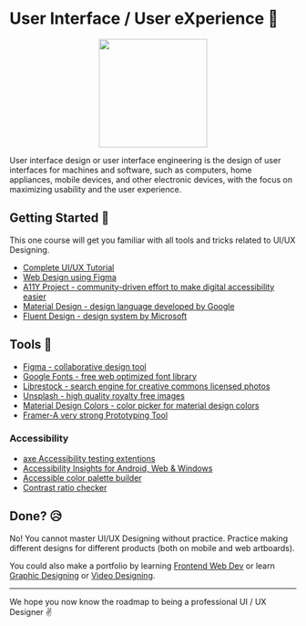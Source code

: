 # User Interface / User eXperience :art:

<p align="center"><img  height="190" src="https://i.ibb.co/XtKc7xQ/UI-UX-designing.jpg"></p>

User interface design or user interface engineering is the design of user interfaces for machines and software, such as computers, home appliances, mobile devices, and other electronic devices, with the focus on maximizing usability and the user experience.

## Getting Started :book:
This one course will get you familiar with all tools and tricks related to UI/UX Designing.
- [Complete UI/UX Tutorial](https://youtu.be/68w2VwalD5w)
- [Web Design using Figma](https://www.youtube.com/playlist?list=PLERed4ILxkJ0v7VbF-bLnwLj1lz8AansP)
- [A11Y Project - community-driven effort to make digital accessibility easier](https://www.a11yproject.com/)
- [Material Design - design language developed by Google](https://material.io/design)
- [Fluent Design - design system by Microsoft](https://www.microsoft.com/design/fluent/#/)

## Tools :wrench:
- [Figma - collaborative design tool](https://www.figma.com)
- [Google Fonts - free web optimized font library](https://fonts.google.com/)
- [Librestock - search engine for creative commons licensed photos](https://librestock.com/)
- [Unsplash - high quality royalty free images](https://unsplash.com/)
- [Material Design Colors - color picker for material design colors](https://www.materialui.co/colors)
- [Framer-A very strong Prototyping Tool](https://www.framer.com/)

### Accessibility
- [axe Accessibility testing extentions](https://www.deque.com/axe/browser-extensions/)
- [Accessibility Insights for Android, Web & Windows](https://accessibilityinsights.io/)
- [Accessible color palette builder](https://toolness.github.io/accessible-color-matrix/)
- [Contrast ratio checker](https://contrast-ratio.com/)

## Done? :disappointed_relieved:
No! You cannot master UI/UX Designing without practice. Practice making different designs for different products (both on mobile and web artboards).

You could also make a portfolio by learning [Frontend Web Dev](../Frontend/WEB.md) or learn [Graphic Designing](./GRAPHIC.md) or [Video Designing](./VIDEO-DESIGN).

<hr>

We hope you now know the roadmap to being a professional UI / UX Designer :v:
